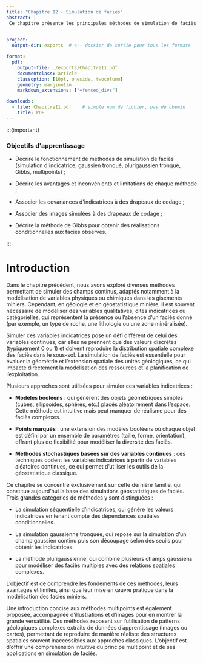 ```yaml
---
title: "Chapitre 12 - Simulation de faciès"
abstract: |
 Ce chapitre présente les principales méthodes de simulation de faciès utilisées en géostatistique. Sont abordées les techniques classiques telles que la simulation d’indicatrice, la simulation gaussienne tronquée, la simulation plurigaussienne tronquée, la méthode de Gibbs et la simulation multipoints. Chaque méthode est décrite en détail avec ses avantages, ses limitations et ses applications spécifiques. Une attention particulière est portée à l’utilisation des covariances d’indicatrices pour modéliser la géométrie des faciès et à la façon d’intégrer les observations conditionnelles à travers la méthode de Gibbs. Ce chapitre vise à fournir les bases théoriques et pratiques nécessaires à la mise en œuvre et à l’interprétation des simulations de faciès dans le cadre de problèmes en géosciences.
 

project:
  output-dir: exports  # <-- dossier de sortie pour tous les formats

format:
  pdf:
    output-file: ./exports/Chapitre11.pdf
    documentclass: article
    classoption: [10pt, oneside, twocolumn]
    geometry: margin=1in
    markdown_extensions: ["+fenced_divs"]

downloads:
  - file: Chapitre11.pdf    # simple nom de fichier, pas de chemin
    title: PDF
---
```


:::{important}
### Objectifs d'apprentissage
-   Décrire le fonctionnement de méthodes de simulation de faciès (simulation d'indicatrice, gaussien tronqué, plurigaussien tronqué, Gibbs, multipoints) ;

-   Décrire les avantages et inconvénients et limitations de chaque méthode ;

-   Associer les covariances d'indicatrices à des drapeaux de codage ;

-   Associer des images simulées à des drapeaux de codage ;

-   Décrire la méthode de Gibbs pour obtenir des réalisations conditionnelles aux faciès observés.

:::

# Introduction

Dans le chapitre précédent, nous avons exploré diverses méthodes permettant de simuler des champs continus, adaptés notamment à la modélisation de variables physiques ou chimiques dans les gisements miniers. Cependant, en géologie et en géostatistique minière, il est souvent nécessaire de modéliser des variables qualitatives, dites indicatrices ou catégorielles, qui représentent la présence ou l’absence d’un faciès donné (par exemple, un type de roche, une lithologie ou une zone minéralisée).

Simuler ces variables indicatrices pose un défi différent de celui des variables continues, car elles ne prennent que des valeurs discrètes (typiquement 0 ou 1) et doivent reproduire la distribution spatiale complexe des faciès dans le sous-sol. La simulation de faciès est essentielle pour évaluer la géométrie et l’extension spatiale des unités géologiques, ce qui impacte directement la modélisation des ressources et la planification de l’exploitation.

Plusieurs approches sont utilisées pour simuler ces variables indicatrices :

- **Modèles booléens** : qui génèrent des objets géométriques simples (cubes, ellipsoïdes, sphères, etc.) placés aléatoirement dans l’espace. Cette méthode est intuitive mais peut manquer de réalisme pour des faciès complexes.

- **Points marqués** : une extension des modèles booléens où chaque objet est défini par un ensemble de paramètres (taille, forme, orientation), offrant plus de flexibilité pour modéliser la diversité des faciès.

- **Méthodes stochastiques basées sur des variables continues** : ces techniques codent les variables indicatrices à partir de variables aléatoires continues, ce qui permet d’utiliser les outils de la géostatistique classique.

Ce chapitre se concentre exclusivement sur cette dernière famille, qui constitue aujourd’hui la base des simulations géostatistiques de faciès. Trois grandes catégories de méthodes y sont distinguées :

- La simulation séquentielle d’indicatrices, qui génère les valeurs indicatrices en tenant compte des dépendances spatiales conditionnelles.

- La simulation gaussienne tronquée, qui repose sur la simulation d’un champ gaussien continu puis son découpage selon des seuils pour obtenir les indicatrices.

- La méthode plurigaussienne, qui combine plusieurs champs gaussiens pour modéliser des faciès multiples avec des relations spatiales complexes.

L’objectif est de comprendre les fondements de ces méthodes, leurs avantages et limites, ainsi que leur mise en œuvre pratique dans la modélisation des faciès miniers.

Une introduction concise aux méthodes multipoints est également proposée, accompagnée d’illustrations et d’images pour en montrer la grande versatilité. Ces méthodes reposent sur l’utilisation de patterns géologiques complexes extraits de données d’apprentissage (images ou cartes), permettant de reproduire de manière réaliste des structures spatiales souvent inaccessibles aux approches classiques. L’objectif est d’offrir une compréhension intuitive du principe multipoint et de ses applications en simulation de faciès.

